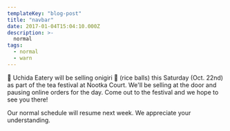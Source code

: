 ```yaml
---
templateKey: "blog-post"
title: "navbar"
date: 2017-01-04T15:04:10.000Z
description: >-
  normal
tags:
  - normal
  - warn
---
```


👋&nbsp;Uchida Eatery will be selling onigiri 🍙 (rice balls) this Saturday (Oct. 22nd) as part of the tea festival at Nootka Court. We'll be selling at the door and pausing online orders for the day. Come out to the festival and we hope to see you there! 

Our normal schedule will resume next week. We appreciate your understanding.
